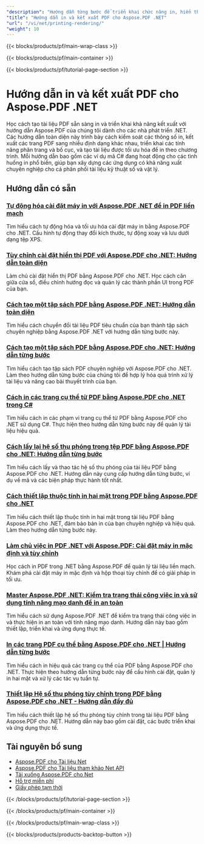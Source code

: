 ```yaml
---
"description": "Hướng dẫn từng bước để triển khai chức năng in, hiển thị trực quan và xem trước PDF bằng Aspose.PDF cho .NET."
"title": "Hướng dẫn in và kết xuất PDF cho Aspose.PDF .NET"
"url": "/vi/net/printing-rendering/"
"weight": 10
---
```


{{< blocks/products/pf/main-wrap-class >}}

{{< blocks/products/pf/main-container >}}

{{< blocks/products/pf/tutorial-page-section >}}

# Hướng dẫn in và kết xuất PDF cho Aspose.PDF .NET

Học cách tạo tài liệu PDF sẵn sàng in và triển khai khả năng kết xuất với hướng dẫn Aspose.PDF của chúng tôi dành cho các nhà phát triển .NET. Các hướng dẫn toàn diện này trình bày cách kiểm soát các thông số in, kết xuất các trang PDF sang nhiều định dạng khác nhau, triển khai các tính năng phân trang và bố cục, và tạo tài liệu được tối ưu hóa để in theo chương trình. Mỗi hướng dẫn bao gồm các ví dụ mã C# đang hoạt động cho các tình huống in phổ biến, giúp bạn xây dựng các ứng dụng có khả năng xuất chuyên nghiệp cho cả phân phối tài liệu kỹ thuật số và vật lý.

## Hướng dẫn có sẵn

### [Tự động hóa cài đặt máy in với Aspose.PDF .NET để in PDF liền mạch](./automate-printer-settings-aspose-pdf-net/)
Tìm hiểu cách tự động hóa và tối ưu hóa cài đặt máy in bằng Aspose.PDF cho .NET. Cấu hình tự động thay đổi kích thước, tự động xoay và lưu dưới dạng tệp XPS.

### [Tùy chỉnh cài đặt hiển thị PDF với Aspose.PDF cho .NET: Hướng dẫn toàn diện](./aspose-pdf-net-customize-display-settings/)
Làm chủ cài đặt hiển thị PDF bằng Aspose.PDF cho .NET. Học cách căn giữa cửa sổ, điều chỉnh hướng đọc và quản lý các thành phần UI trong PDF của bạn.

### [Cách tạo một tập sách PDF bằng Aspose.PDF .NET: Hướng dẫn toàn diện](./create-pdf-booklet-using-asposepdf-dotnet/)
Tìm hiểu cách chuyển đổi tài liệu PDF tiêu chuẩn của bạn thành tập sách chuyên nghiệp bằng Aspose.PDF .NET với hướng dẫn từng bước này.

### [Cách tạo một tập sách PDF bằng Aspose.PDF cho .NET: Hướng dẫn từng bước](./create-pdf-booklet-aspose-pdf-net-guide/)
Tìm hiểu cách tạo tập sách PDF chuyên nghiệp với Aspose.PDF cho .NET. Làm theo hướng dẫn từng bước của chúng tôi để hợp lý hóa quá trình xử lý tài liệu và nâng cao bài thuyết trình của bạn.

### [Cách in các trang cụ thể từ PDF bằng Aspose.PDF cho .NET trong C#](./print-specific-pages-pdf-aspose-net/)
Tìm hiểu cách in các phạm vi trang cụ thể từ PDF bằng Aspose.PDF cho .NET sử dụng C#. Thực hiện theo hướng dẫn từng bước này để quản lý tài liệu hiệu quả.

### [Cách lấy lại hệ số thu phóng trong tệp PDF bằng Aspose.PDF cho .NET: Hướng dẫn từng bước](./retrieve-zoom-factor-aspose-pdf-dotnet/)
Tìm hiểu cách lấy và thao tác hệ số thu phóng của tài liệu PDF bằng Aspose.PDF cho .NET. Hướng dẫn này cung cấp hướng dẫn từng bước, ví dụ về mã và các biện pháp thực hành tốt nhất.

### [Cách thiết lập thuộc tính in hai mặt trong PDF bằng Aspose.PDF cho .NET](./set-duplex-print-properties-aspose-pdf-dotnet/)
Tìm hiểu cách thiết lập thuộc tính in hai mặt trong tài liệu PDF bằng Aspose.PDF cho .NET, đảm bảo bản in của bạn chuyên nghiệp và hiệu quả. Làm theo hướng dẫn từng bước này.

### [Làm chủ việc in PDF .NET với Aspose.PDF: Cài đặt máy in mặc định và tùy chỉnh](./efficient-pdf-printing-net-aspose-pdf/)
Học cách in PDF trong .NET bằng Aspose.PDF để quản lý tài liệu liền mạch. Khám phá cài đặt máy in mặc định và hộp thoại tùy chỉnh để có giải pháp in tối ưu.

### [Master Aspose.PDF .NET: Kiểm tra trạng thái công việc in và sử dụng tính năng mạo danh để in an toàn](./aspose-pdf-net-check-print-job-status-impersonation/)
Tìm hiểu cách sử dụng Aspose.PDF .NET để kiểm tra trạng thái công việc in và thực hiện in an toàn với tính năng mạo danh. Hướng dẫn này bao gồm thiết lập, triển khai và ứng dụng thực tế.

### [In các trang PDF cụ thể bằng Aspose.PDF cho .NET | Hướng dẫn từng bước](./print-specific-pdf-pages-aspose-dotnet/)
Tìm hiểu cách in hiệu quả các trang cụ thể của PDF bằng Aspose.PDF cho .NET. Thực hiện theo hướng dẫn từng bước này để cấu hình cài đặt, quản lý in hai mặt và xử lý các tác vụ tuần tự.

### [Thiết lập Hệ số thu phóng tùy chỉnh trong PDF bằng Aspose.PDF cho .NET - Hướng dẫn đầy đủ](./aspose-pdf-net-set-zoom-factor-pdfs/)
Tìm hiểu cách thiết lập hệ số thu phóng tùy chỉnh trong tài liệu PDF bằng Aspose.PDF cho .NET. Hướng dẫn này bao gồm cài đặt, các bước triển khai và ứng dụng thực tế.

## Tài nguyên bổ sung

- [Aspose.PDF cho Tài liệu Net](https://docs.aspose.com/pdf/net/)
- [Aspose.PDF cho Tài liệu tham khảo Net API](https://reference.aspose.com/pdf/net/)
- [Tải xuống Aspose.PDF cho Net](https://releases.aspose.com/pdf/net/)
- [Hỗ trợ miễn phí](https://forum.aspose.com/)
- [Giấy phép tạm thời](https://purchase.aspose.com/temporary-license/)

{{< /blocks/products/pf/tutorial-page-section >}}

{{< /blocks/products/pf/main-container >}}

{{< /blocks/products/pf/main-wrap-class >}}

{{< blocks/products/products-backtop-button >}}
